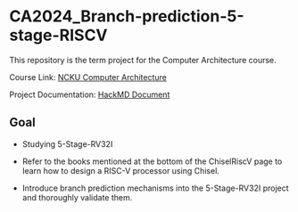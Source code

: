 # CA2024_Branch-prediction-5-stage-RISCV

This repository is the term project for the Computer Architecture course.

Course Link: [NCKU Computer Architecture](https://wiki.csie.ncku.edu.tw/arch/schedule)

Project Documentation: [HackMD Document](https://hackmd.io/@sysprog/SJTSoPl8yx)

## Goal
- Studying 5-Stage-RV32I

- Refer to the books mentioned at the bottom of the ChiselRiscV page to learn how to design a RISC-V processor using Chisel.

- Introduce branch prediction mechanisms into the 5-Stage-RV32I project and thoroughly validate them.

